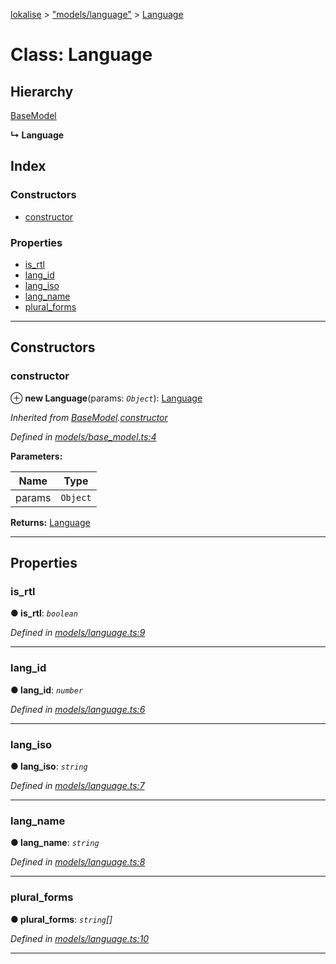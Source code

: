[lokalise](../README.md) > ["models/language"](../modules/_models_language_.md) > [Language](../classes/_models_language_.language.md)

# Class: Language

## Hierarchy

 [BaseModel](_models_base_model_.basemodel.md)

**↳ Language**

## Index

### Constructors

* [constructor](_models_language_.language.md#constructor)

### Properties

* [is_rtl](_models_language_.language.md#is_rtl)
* [lang_id](_models_language_.language.md#lang_id)
* [lang_iso](_models_language_.language.md#lang_iso)
* [lang_name](_models_language_.language.md#lang_name)
* [plural_forms](_models_language_.language.md#plural_forms)

---

## Constructors

<a id="constructor"></a>

###  constructor

⊕ **new Language**(params: *`Object`*): [Language](_models_language_.language.md)

*Inherited from [BaseModel](_models_base_model_.basemodel.md).[constructor](_models_base_model_.basemodel.md#constructor)*

*Defined in [models/base_model.ts:4](https://github.com/lokalise/node-lokalise-api/blob/7c5421a/src/models/base_model.ts#L4)*

**Parameters:**

| Name | Type |
| ------ | ------ |
| params | `Object` |

**Returns:** [Language](_models_language_.language.md)

___

## Properties

<a id="is_rtl"></a>

###  is_rtl

**● is_rtl**: *`boolean`*

*Defined in [models/language.ts:9](https://github.com/lokalise/node-lokalise-api/blob/7c5421a/src/models/language.ts#L9)*

___
<a id="lang_id"></a>

###  lang_id

**● lang_id**: *`number`*

*Defined in [models/language.ts:6](https://github.com/lokalise/node-lokalise-api/blob/7c5421a/src/models/language.ts#L6)*

___
<a id="lang_iso"></a>

###  lang_iso

**● lang_iso**: *`string`*

*Defined in [models/language.ts:7](https://github.com/lokalise/node-lokalise-api/blob/7c5421a/src/models/language.ts#L7)*

___
<a id="lang_name"></a>

###  lang_name

**● lang_name**: *`string`*

*Defined in [models/language.ts:8](https://github.com/lokalise/node-lokalise-api/blob/7c5421a/src/models/language.ts#L8)*

___
<a id="plural_forms"></a>

###  plural_forms

**● plural_forms**: *`string`[]*

*Defined in [models/language.ts:10](https://github.com/lokalise/node-lokalise-api/blob/7c5421a/src/models/language.ts#L10)*

___

